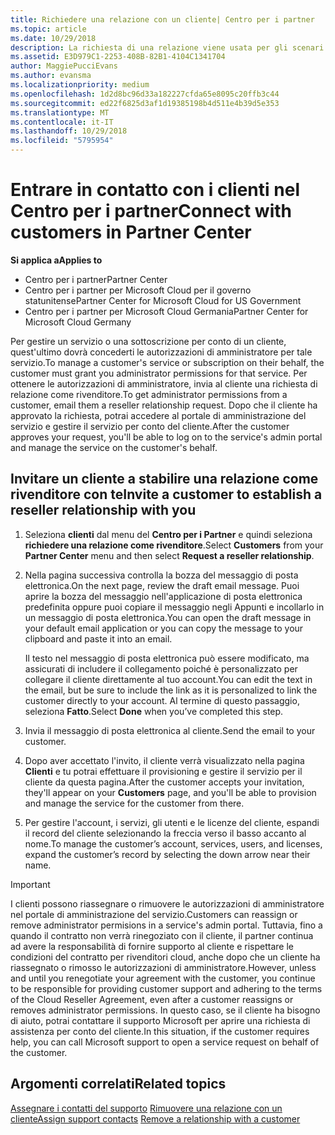 ```yaml
---
title: Richiedere una relazione con un cliente| Centro per i partner
ms.topic: article
ms.date: 10/29/2018
description: La richiesta di una relazione viene usata per gli scenari multipartner e multicanale. È anche utile se un cliente rimuove i tuoi privilegi di amministratore delegato e devi ripristinarli per effettuare il provisioning o fornire supporto.
ms.assetid: E3D979C1-2253-408B-82B1-4104C1341704
author: MaggiePucciEvans
ms.author: evansma
ms.localizationpriority: medium
ms.openlocfilehash: 1d2d8bc96d33a182227cfda65e8095c20ffb3c44
ms.sourcegitcommit: ed22f6825d3af1d19385198b4d511e4b39d5e353
ms.translationtype: MT
ms.contentlocale: it-IT
ms.lasthandoff: 10/29/2018
ms.locfileid: "5795954"
---
```

# <a name="connect-with-customers-in-partner-center"></a><span data-ttu-id="ca3c5-104">Entrare in contatto con i clienti nel Centro per i partner</span><span class="sxs-lookup"><span data-stu-id="ca3c5-104">Connect with customers in Partner Center</span></span>

**<span data-ttu-id="ca3c5-105">Si applica a</span><span class="sxs-lookup"><span data-stu-id="ca3c5-105">Applies to</span></span>**

-  <span data-ttu-id="ca3c5-106">Centro per i partner</span><span class="sxs-lookup"><span data-stu-id="ca3c5-106">Partner Center</span></span>
-  <span data-ttu-id="ca3c5-107">Centro per i partner per Microsoft Cloud per il governo statunitense</span><span class="sxs-lookup"><span data-stu-id="ca3c5-107">Partner Center for Microsoft Cloud for US Government</span></span>
-  <span data-ttu-id="ca3c5-108">Centro per i partner per Microsoft Cloud Germania</span><span class="sxs-lookup"><span data-stu-id="ca3c5-108">Partner Center for Microsoft Cloud Germany</span></span>

<span data-ttu-id="ca3c5-109">Per gestire un servizio o una sottoscrizione per conto di un cliente, quest'ultimo dovrà concederti le autorizzazioni di amministratore per tale servizio.</span><span class="sxs-lookup"><span data-stu-id="ca3c5-109">To manage a customer's service or subscription on their behalf, the customer must grant you administrator permissions for that service.</span></span> <span data-ttu-id="ca3c5-110">Per ottenere le autorizzazioni di amministratore, invia al cliente una richiesta di relazione come rivenditore.</span><span class="sxs-lookup"><span data-stu-id="ca3c5-110">To get administrator permissions from a customer, email them a reseller relationship request.</span></span> <span data-ttu-id="ca3c5-111">Dopo che il cliente ha approvato la richiesta, potrai accedere al portale di amministrazione del servizio e gestire il servizio per conto del cliente.</span><span class="sxs-lookup"><span data-stu-id="ca3c5-111">After the customer approves your request, you'll be able to log on to the service's admin portal and manage the service on the customer's behalf.</span></span> 

## <a name="invite-a-customer-to-establish-a-reseller-relationship-with-you"></a><span data-ttu-id="ca3c5-112">Invitare un cliente a stabilire una relazione come rivenditore con te</span><span class="sxs-lookup"><span data-stu-id="ca3c5-112">Invite a customer to establish a reseller relationship with you</span></span>

1.  <span data-ttu-id="ca3c5-113">Seleziona **clienti** dal menu del **Centro per i Partner** e quindi seleziona **richiedere una relazione come rivenditore**.</span><span class="sxs-lookup"><span data-stu-id="ca3c5-113">Select **Customers** from your **Partner Center** menu and then select **Request a reseller relationship**.</span></span>

2.  <span data-ttu-id="ca3c5-114">Nella pagina successiva controlla la bozza del messaggio di posta elettronica.</span><span class="sxs-lookup"><span data-stu-id="ca3c5-114">On the next page, review the draft email message.</span></span> <span data-ttu-id="ca3c5-115">Puoi aprire la bozza del messaggio nell'applicazione di posta elettronica predefinita oppure puoi copiare il messaggio negli Appunti e incollarlo in un messaggio di posta elettronica.</span><span class="sxs-lookup"><span data-stu-id="ca3c5-115">You can open the draft message in your default email application or you can copy the message to your clipboard and paste it into an email.</span></span> 

    <span data-ttu-id="ca3c5-116">Il testo nel messaggio di posta elettronica può essere modificato, ma assicurati di includere il collegamento poiché è personalizzato per collegare il cliente direttamente al tuo account.</span><span class="sxs-lookup"><span data-stu-id="ca3c5-116">You can edit the text in the email, but be sure to include the link as it is personalized to link the customer directly to your account.</span></span> <span data-ttu-id="ca3c5-117">Al termine di questo passaggio, seleziona **Fatto**.</span><span class="sxs-lookup"><span data-stu-id="ca3c5-117">Select **Done** when you’ve completed this step.</span></span>

3.  <span data-ttu-id="ca3c5-118">Invia il messaggio di posta elettronica al cliente.</span><span class="sxs-lookup"><span data-stu-id="ca3c5-118">Send the email to your customer.</span></span>

4.  <span data-ttu-id="ca3c5-119">Dopo aver accettato l'invito, il cliente verrà visualizzato nella pagina **Clienti** e tu potrai effettuare il provisioning e gestire il servizio per il cliente da questa pagina.</span><span class="sxs-lookup"><span data-stu-id="ca3c5-119">After the customer accepts your invitation, they'll appear on your **Customers** page, and you'll be able to provision and manage the service for the customer from there.</span></span>

 
5.  <span data-ttu-id="ca3c5-120">Per gestire l'account, i servizi, gli utenti e le licenze del cliente, espandi il record del cliente selezionando la freccia verso il basso accanto al nome.</span><span class="sxs-lookup"><span data-stu-id="ca3c5-120">To manage the customer’s account, services, users, and licenses, expand the customer’s record by selecting the down arrow near their name.</span></span>


> [!IMPORTANT]  
> <span data-ttu-id="ca3c5-121">I clienti possono riassegnare o rimuovere le autorizzazioni di amministratore nel portale di amministrazione del servizio.</span><span class="sxs-lookup"><span data-stu-id="ca3c5-121">Customers can reassign or remove administrator permisions in a service's admin portal.</span></span> <span data-ttu-id="ca3c5-122">Tuttavia, fino a quando il contratto non verrà rinegoziato con il cliente, il partner continua ad avere la responsabilità di fornire supporto al cliente e rispettare le condizioni del contratto per rivenditori cloud, anche dopo che un cliente ha riassegnato o rimosso le autorizzazioni di amministratore.</span><span class="sxs-lookup"><span data-stu-id="ca3c5-122">However, unless and until you renegotiate your agreement with the customer, you continue to be responsible for providing customer support and adhering to the terms of the Cloud Reseller Agreement, even after a customer reassigns or removes administrator permissions.</span></span> <span data-ttu-id="ca3c5-123">In questo caso, se il cliente ha bisogno di aiuto, potrai contattare il supporto Microsoft per aprire una richiesta di assistenza per conto del cliente.</span><span class="sxs-lookup"><span data-stu-id="ca3c5-123">In this situation, if the customer requires help, you can call Microsoft support to open a service request on behalf of the customer.</span></span>

## <a name="related-topics"></a><span data-ttu-id="ca3c5-124">Argomenti correlati</span><span class="sxs-lookup"><span data-stu-id="ca3c5-124">Related topics</span></span>

<span data-ttu-id="ca3c5-125">[Assegnare i contatti del supporto](assign-support-contacts.md)
[Rimuovere una relazione con un cliente](remove-a-relationship.md)</span><span class="sxs-lookup"><span data-stu-id="ca3c5-125">[Assign support contacts](assign-support-contacts.md)
[Remove a relationship with a customer](remove-a-relationship.md)</span></span>